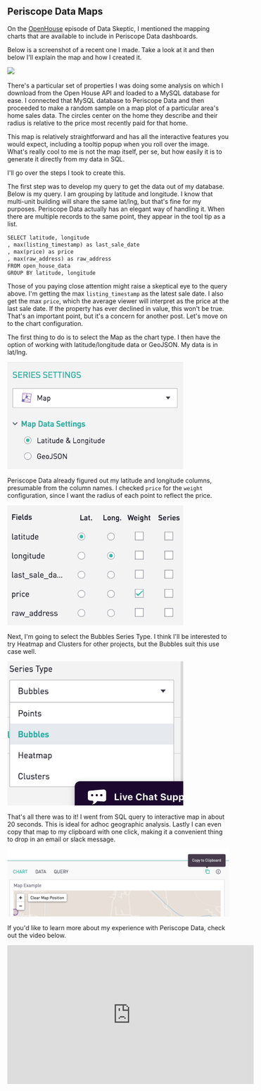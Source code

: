 ## Periscope Data Maps

On the [OpenHouse](https://dataskeptic.com/episodes/2017/openhouse) episode of Data Skeptic, I mentioned the mapping charts that are available to include in  Periscope Data dashboards.

Below is a screenshot of a recent one I made.  Take a look at it and then below I'll explain the map and how I created it.

<img src="src/periscope-data-map.png" />

There's a particular set of properties I was doing some analysis on which I download from the Open House API and loaded to a MySQL database for ease.  I connected that MySQL database to Periscope Data and then proceeded to make a random sample on a map plot of a particular area's home sales data.  The circles center on the home they describe and their radius is relative to the price most recently paid for that home.

This map is relatively straightforward and has all the interactive features you would expect, including a tooltip popup when you roll over the image.  What's really cool to me is not the map itself, per se, but how easily it is to generate it directly from my data in SQL.

I'll go over the steps I took to create this.

The first step was to develop my query to get the data out of my database.  Below is my query.  I am grouping by latitude and longitude.  I know that multi-unit building will share the same lat/lng, but that's fine for my purposes.  Periscope Data actually has an elegant way of handling it.  When there are multiple records to the same point, they appear in the tool tip as a list.

```
SELECT latitude, longitude
, max(listing_timestamp) as last_sale_date
, max(price) as price
, max(raw_address) as raw_address
FROM open_house_data
GROUP BY latitude, longitude
```

Those of you paying close attention might raise a skeptical eye to the query above.  I'm getting the max `listing_timestamp` as the latest sale date.  I also get the max `price`, which the average viewer will interpret as the price at the last sale date.  If the property has ever declined in value, this won't be true.  That's an important point, but it's a concern for another post.  Let's move on to the chart configuration.

The first thing to do is to select the Map as the chart type.  I then have the option of working with latitude/longitude data or GeoJSON.  My data is in lat/lng.

<img src="src-periscope-data-maps/ss1.png" width="400" />

Periscope Data already figured out my latitude and longitude columns, presumable from the column names.  I checked `price` for the `weight` configuration, since I want the radius of each point to reflect the price.

<img src="src-periscope-data-maps/ss2.png" width="400" />

Next, I'm going to select the Bubbles Series Type.  I think I'll be interested to try Heatmap and Clusters for other projects, but the Bubbles suit this use case well.

<img src="src-periscope-data-maps/ss3.png" width="400" />

That's all there was to it!  I went from SQL query to interactive map in about 20 seconds.  This is ideal for adhoc geographic analysis.  Lastly I can even copy that map to my clipboard with one click, making it a convenient thing to drop in an email or slack message.

<img src="src-periscope-data-maps/ss4.png" width="800" />

If you'd like to learn more about my experience with Periscope Data, check out the video below.

<center><iframe width="560" height="315" src="https://www.youtube.com/embed/aglpJrMp0M4" frameborder="0" allowfullscreen></iframe></center>

<br/><br/><br/>